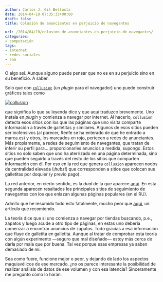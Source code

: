 ```yaml
---
author: Carlos J. Gil Bellosta
date: 2014-04-10 07:35:33+00:00
draft: false
title: Colusión de anunciantes en perjuicio de navegantes

url: /2014/04/10/colusion-de-anunciantes-en-perjuicio-de-navegantes/
categories:
- computación
tags:
- internet
- redes sociales
- sna
---
```


O algo así. Aunque alguno puede pensar que no es en su perjuicio sino en su beneficio. A saber.

Solo que con [`collusion`](http://collusion.toolness.org/) (un _plugin_ para el navegador) uno puede construir gráficos tales como

[![collusion](/wp-uploads/2014/04/collusion.png)
](/wp-uploads/2014/04/collusion.png)

que significa lo que su leyenda dice y que aquí traduzco brevemente. Uno instala en _plugin_ y comienza a navegar por internet. Al hacerlo, `collusion` detecta esos sitios con los que las páginas que uno visita comparte información a través de galletitas y similares. Algunos de esos sitios pueden ser inofensivos (al parecer, Renfe se ha enterado de que he entrado a marca.es) y otros, los marcados en rojo, pertecen a redes de anunciantes. Más propiamente, a redes de seguimiento de navegantes, que tratan de inferir su perfil para... proporcionarles anuncios a medida, supongo. Estos sitios no solo saben que uno ha aterrizado en una página determinada, sino que pueden seguirlo a través del resto de los sitios que comparten información con él. Por eso en la red que genera `collusion` aparecen nodos de centralidad elevada (¡_hubs_!) que corresponden a sitios que colocan sus galletitas por doquier (y previo pago).

La red anterior, en cierto sentido, es la _dual_ de la que aparece [aquí](http://www.theguardian.com/technology/interactive/2012/apr/23/tracking-trackers-companies-following-online). En esta segunda aparecen resaltados los principales sitios de seguimiento de navegantes con los que enlazan algunas páginas populares (en el RU).

Admito que he resumido todo esto fatalmente, mucho peor que [aquí](http://www.theguardian.com/technology/2012/apr/23/cookies-and-web-tracking-intro), un artículo que recomiendo.

La teoría dice que si uno comienza a navegar por tiendas buscando, p.e., zapatos y luego acude a otro tipo de páginas, en estas uno debería comenzar a encontrar anuncios de zapatos. Todo gracias a esa información que fluye de galletita en galletita. Aunque al tratar de comprobar esta teoría con algún experimento —seguro que mal diseñado— estoy más cerca de darla por mala que por buena. Tal vez porque esas empresas ya saben demasiado de mí.

Sea como fuere, funcione mejor o peor, y dejando de lado los aspectos maquiavélicos de ese mercado, ¿no os parece interesante la posibilidad de realizar análisis de datos de ese volumen y con esa latencia? Sinceramente me pregunto cómo lo harán.
